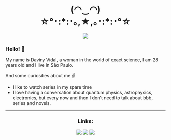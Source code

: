 <h1 align="center">(◠‿◠) <BR>
☆°･:*:･｡,★,｡･:*:･°☆ </h1>

<p align="center">
  <a href="https://www.linkedin.com/in/davinyvidal/"><img src="https://img.shields.io/badge/Perfil-LinkedIn-blue"></a>
</p>


### Hello! :wave:
My name is Daviny Vidal, a woman in the world of exact science, I am 28 years old and I live in São Paulo.

And some curiosities about me :v:

- I like to watch series in my spare time
- I love having a conversation about quantum physics, astrophysics, electronics, but every now and then I don't need to talk about bbb, series and novels.
---

<h3 align="center">Links:</h3>
<p align="center">
  <a href="http://pythoncomarduino.tipsbook.info/"><img src="https://img.shields.io/badge/WorkShop-Python%20com%20Arduino-lightgrey"></a> 
  <a href="https://linuxbasicoparadev.tipsbook.info/"><img src="https://img.shields.io/badge/WorkShop-Linux%20Básico%20para%20dev-lightgrey"></a>
    <a href="https://dnydocs.tipsbook.info/"><img src="https://img.shields.io/badge/MyDocs-Página%20das%20Docs-red"></a>
</p>
